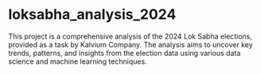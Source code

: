 # loksabha_analysis_2024
This project is a comprehensive analysis of the 2024 Lok Sabha elections, provided as a task by Kalvium Company. The analysis aims to uncover key trends, patterns, and insights from the election data using various data science and machine learning techniques.
